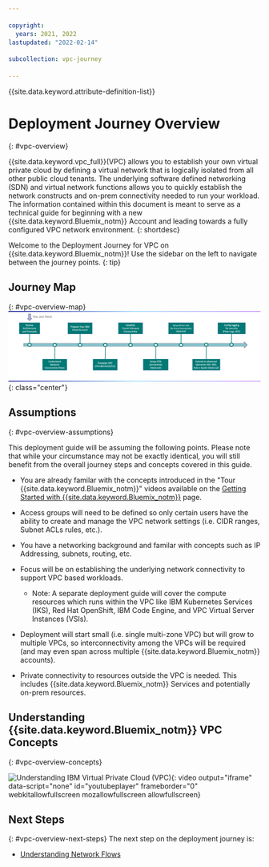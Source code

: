 ```yaml
---

copyright:
  years: 2021, 2022
lastupdated: "2022-02-14"

subcollection: vpc-journey

---
```


{{site.data.keyword.attribute-definition-list}}

# Deployment Journey Overview
{: #vpc-overview}

{{site.data.keyword.vpc_full}}(VPC) allows you to establish your own virtual private cloud by defining a virtual network that is logically isolated from all other public cloud tenants. The underlying software defined networking (SDN) and virtual network functions allows you to quickly establish the network constructs and on-prem connectivity needed to run your workload. The information contained within this document is meant to serve as a technical guide for beginning with a new {{site.data.keyword.Bluemix_notm}} Account and leading towards a fully configured VPC network environment.
{: shortdesc}

Welcome to the Deployment Journey for VPC on {{site.data.keyword.Bluemix_notm}}! Use the sidebar on the left to navigate between the journey points.
{: tip}

## Journey Map
{: #vpc-overview-map}
![Architecture](images/overview/journey-map.png){: class="center"}

## Assumptions
{: #vpc-overview-assumptions}

This deployment guide  will be assuming the following points. Please note that while your circumstance may not be exactly identical, you will still benefit from the overall journey steps and concepts covered in this guide.

- You are already familar with the concepts introduced in the "Tour {{site.data.keyword.Bluemix_notm}}" videos available on the [Getting Started with {{site.data.keyword.Bluemix_notm}}](https://{DomainName}/cloud/get-started)  page.

- Access groups will need to be defined so only certain users have the ability to create and manage the VPC network settings (i.e. CIDR ranges, Subnet ACLs rules, etc.).

- You have a networking background and familar with concepts such as IP Addressing, subnets, routing, etc.

- Focus will be on establishing the underlying network connectivity to support VPC based workloads.

  - Note: A separate deployment guide will cover the compute resources which runs within the VPC like IBM Kubernetes Services (IKS), Red Hat OpenShift, IBM Code Engine, and VPC Virtual Server Instances (VSIs).

- Deployment will start small (i.e. single multi-zone VPC) but will grow to multiple VPCs, so interconnectivity among the VPCs will be required (and may even span across multiple {{site.data.keyword.Bluemix_notm}} accounts).

- Private connectivity to resources outside the VPC is needed. This includes {{site.data.keyword.Bluemix_notm}} Services and potentially on-prem resources.

  
## Understanding {{site.data.keyword.Bluemix_notm}} VPC Concepts
{: #vpc-overview-concepts}

![Understanding IBM Virtual Private Cloud (VPC)](https://www.youtube.com/embed/gffPD-mOBi8){: video output="iframe" data-script="none" id="youtubeplayer" frameborder="0" webkitallowfullscreen mozallowfullscreen allowfullscreen}

## Next Steps
{: #vpc-overview-next-steps}
The next step on the deployment journey is:
* [Understanding Network Flows](/docs/vpc-journey?topic=vpc-journey-vpc-network-flows)



